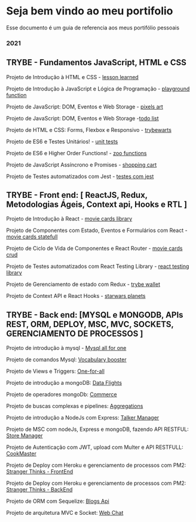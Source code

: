 # Seja bem vindo ao meu portifolio

Esse documento é um guia de referencia aos meus portifólio pessoais

### 2021

## TRYBE - Fundamentos JavaScript, HTML e CSS

Projeto de Introdução à HTML e CSS - [lesson learned](https://github.com/0xguidev/lessons-learned)

Projeto de Introdução à JavaScript e Lógica de Programação - [playground function](https://github.com/0xguidev/playground-functions)

Projeto de JavaScript: DOM, Eventos e Web Storage - [pixels art](https://github.com/0xguidev/pixels-art)

Projeto de JavaScript: DOM, Eventos e Web Storage -[todo list](https://github.com/0xguidev/todo-list)

Projeto de HTML e CSS: Forms, Flexbox e Responsivo - [trybewarts](https://github.com/0xguidev/trybewarts)

Projeto de ES6 e Testes Unitários! - [unit tests](https://github.com/0xguidev/js-unit-tests)

Projeto de ES6 e Higher Order Functions! - [zoo functions](https://github.com/0xguidev/zoo-functions)

Projeto de JavaScript Assíncrono e Promises - [shopping cart](https://github.com/0xguidev/shopping-cart)

Projeto de Testes automatizados com Jest - [testes com jest](https://github.com/0xguidev/Jest-Assincrono-e-Mocking)


## TRYBE - Front end: [ ReactJS, Redux, Metodologias Ágeis, Context api, Hooks e RTL ]
Projeto de Introdução à React - [movie cards library](https://github.com/0xguidev/movie-cards-library)

Projeto de Componentes com Estado, Eventos e Formulários com React - [movie cards statefull](https://github.com/0xguidev/movie-cards-library-stateful)

Projeto de Ciclo de Vida de Componentes e React Router - [movie cards crud](https://github.com/0xguidev/movie-card-library-crud)

Projeto de Testes automatizados com React Testing Library - [react testing library](https://github.com/0xguidev/react-testing-library)

Projeto de Gerenciamento de estado com Redux - [trybe wallet](https://github.com/0xguidev/trybewallet)

Projeto de Context API e React Hooks - [starwars planets](https://github.com/0xguidev/starwars-planets-search)

## TRYBE - Back end: [MYSQL e MONGODB, APIs REST, ORM, DEPLOY, MSC, MVC, SOCKETS, GERENCIAMENTO DE PROCESSOS ]
Projeto de introdução à mysql - [Mysql all for one](https://github.com/0xguidev/mysql-all-for-one)

Projeto de comandos Mysql: [Vocabulary booster](https://github.com/0xguidev/vocabulary-booster)

Projeto de Views e Triggers: [One-for-all](https://github.com/0xguidev/one-for-all)

Projeto de introdução a mongoDB: [Data Flights](https://github.com/0xguidev/data-flights)

Projeto de operadores mongoDb: [Commerce](https://github.com/0xguidev/commerce)

Projeto de buscas complexas e pipelines: [Aggregations](https://github.com/0xguidev/aggregation)

Projeto de introdução a NodeJs com Express: [Talker Manager](https://github.com/0xguidev/talker-manager)

Projeto de MSC com nodeJs, Express e mongoDB, fazendo API RESTFUL: [Store Manager](https://github.com/0xguidev/store-manager)

Projeto de Autenticação com JWT, upload com Multer e API RESTFULL: [CookMaster](https://github.com/0xguidev/cookmaster)

Projeto de Deploy com Heroku e gerenciamento de processos com PM2: [Stranger Thinks - FrontEnd](https://github.com/0xguidev/stranger-thinks-frontend)

Projeto de Deploy com Heroku e gerenciamento de processos com PM2: [Stranger Thinks - BackEnd](https://github.com/0xguidev/stranger-thinks-backend)

Projeto de ORM com Sequelize: [Blogs Api](https://github.com/0xguidev/Blogs_api)

Projeto de arquitetura MVC e Socket: [Web Chat](https://github.com/0xguidev/Blogs_api)

